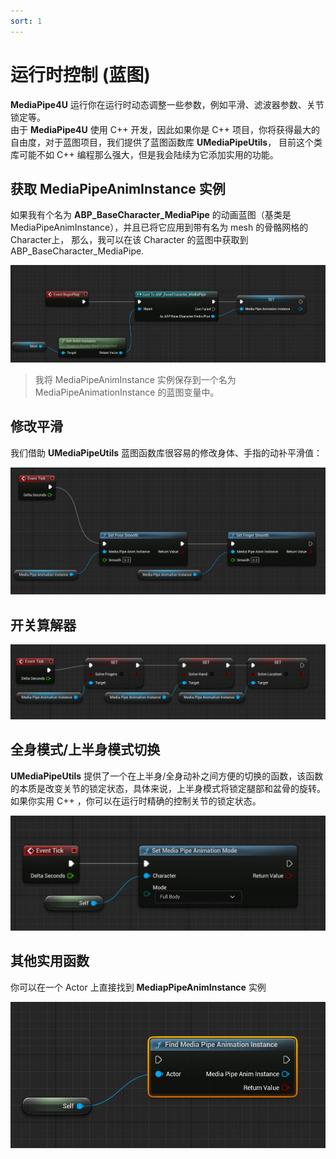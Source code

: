 ```yaml
---
sort: 1
---
```

# 运行时控制 (蓝图)

**MediaPipe4U** 运行你在运行时动态调整一些参数，例如平滑、滤波器参数、关节锁定等。   
由于 **MediaPipe4U** 使用 C++ 开发，因此如果你是 C++ 项目，你将获得最大的自由度，对于蓝图项目，我们提供了蓝图函数库 **UMediaPipeUtils**，
目前这个类库可能不如 C++ 编程那么强大，但是我会陆续为它添加实用的功能。

## 获取 MediaPipeAnimInstance 实例

如果我有个名为 **ABP_BaseCharacter_MediaPipe** 的动画蓝图（基类是 MediaPipeAnimInstance），并且已将它应用到带有名为 mesh 的骨骼网格的 Character上，
那么，我可以在该 Character 的蓝图中获取到 ABP_BaseCharacter_MediaPipe.

[![动画蓝图节点](images/get_mediapipe_anim_instance.jpg "Shiprock")](images/get_mediapipe_anim_instance.jpg)   

> 我将 MediaPipeAnimInstance 实例保存到一个名为 MediaPipeAnimationInstance 的蓝图变量中。

## 修改平滑

我们借助 **UMediaPipeUtils** 蓝图函数库很容易的修改身体、手指的动补平滑值：

[![动画蓝图节点](images/change_smooth.jpg "Shiprock")](images/change_smooth.jpg)   

## 开关算解器

[![动画蓝图节点](images/toggle_solvers.jpg "Shiprock")](images/toggle_solvers.jpg)   

## 全身模式/上半身模式切换

**UMediaPipeUtils** 提供了一个在上半身/全身动补之间方便的切换的函数，该函数的本质是改变关节的锁定状态，具体来说，上半身模式将锁定腿部和盆骨的旋转。
如果你实用 C++ ，你可以在运行时精确的控制关节的锁定状态。

[![动画蓝图节点](images/switch_body_mode.jpg "Shiprock")](images/switch_body_mode.jpg)   

## 其他实用函数

你可以在一个 Actor 上直接找到 **MediapPipeAnimInstance** 实例   

[![动画蓝图节点](images/find_anim_instance.jpg "Shiprock")](images/find_anim_instance.jpg)   

